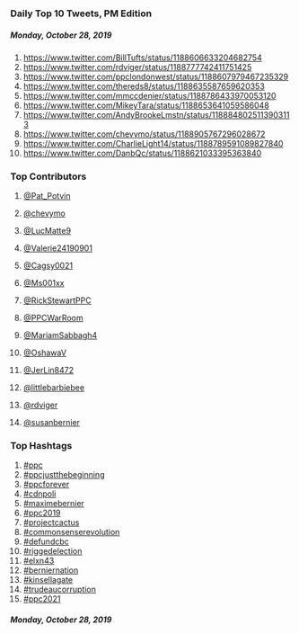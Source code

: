 ### Daily Top 10 Tweets, PM Edition
##### Monday, October 28, 2019
 1) https://www.twitter.com/BillTufts/status/1188606633204682754
 2) https://www.twitter.com/rdviger/status/1188777742411751425
 3) https://www.twitter.com/ppclondonwest/status/1188607979467235329
 4) https://www.twitter.com/thereds8/status/1188635587659620353
 5) https://www.twitter.com/mmccdenier/status/1188786433970053120
 6) https://www.twitter.com/MikeyTara/status/1188653641059586048
 7) https://www.twitter.com/AndyBrookeLmstn/status/1188848025113903113
 8) https://www.twitter.com/chevymo/status/1188905767296028672
 9) https://www.twitter.com/CharlieLight14/status/1188789591089827840
10) https://www.twitter.com/DanbQc/status/1188621033395363840

### Top Contributors
  1) [@Pat_Potvin](https://www.twitter.com/Pat_Potvin)
  2) [@chevymo](https://www.twitter.com/chevymo)
  3) [@LucMatte9](https://www.twitter.com/LucMatte9)
  4) [@Valerie24190901](https://www.twitter.com/Valerie24190901)
  5) [@Cagsy0021](https://www.twitter.com/Cagsy0021)
  6) [@Ms001xx](https://www.twitter.com/Ms001xx)
  7) [@RickStewartPPC](https://www.twitter.com/RickStewartPPC)
  8) [@PPCWarRoom](https://www.twitter.com/PPCWarRoom)
  9) [@MariamSabbagh4](https://www.twitter.com/MariamSabbagh4)
 10) [@OshawaV](https://www.twitter.com/OshawaV)

 11) [@JerLin8472](https://www.twitter.com/JerLin8472)
 12) [@littlebarbiebee](https://www.twitter.com/littlebarbiebee)
 13) [@rdviger](https://www.twitter.com/rdviger)
 14) [@susanbernier](https://www.twitter.com/susanbernier)


### Top Hashtags

  1) [#ppc](https://www.twitter.com/hashtag/ppc)
  2) [#ppcjustthebeginning](https://www.twitter.com/hashtag/ppcjustthebeginning)
  3) [#ppcforever](https://www.twitter.com/hashtag/ppcforever)
  4) [#cdnpoli](https://www.twitter.com/hashtag/cdnpoli)
  5) [#maximebernier](https://www.twitter.com/hashtag/maximebernier)
  6) [#ppc2019](https://www.twitter.com/hashtag/ppc2019)
  7) [#projectcactus](https://www.twitter.com/hashtag/projectcactus)
  8) [#commonsenserevolution](https://www.twitter.com/hashtag/commonsenserevolution)
  9) [#defundcbc](https://www.twitter.com/hashtag/defundcbc)
 10) [#riggedelection](https://www.twitter.com/hashtag/riggedelection)
 11) [#elxn43](https://www.twitter.com/hashtag/elxn43)
 12) [#berniernation](https://www.twitter.com/hashtag/berniernation)
 13) [#kinsellagate](https://www.twitter.com/hashtag/kinsellagate)
 14) [#trudeaucorruption](https://www.twitter.com/hashtag/trudeaucorruption)
 15) [#ppc2021](https://www.twitter.com/hashtag/ppc2021)

##### Monday, October 28, 2019

